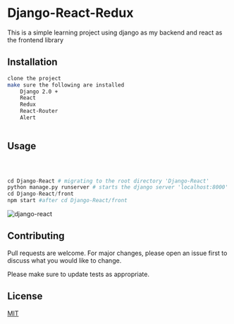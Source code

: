 # Django-React-Redux
This is a simple learning project using django as my backend and react as the frontend library

## Installation


```bash
clone the project
make sure the following are installed
    Django 2.0 +
    React
    Redux
    React-Router
    Alert
    
```

## Usage

```python & Javascript



cd Django-React # migrating to the root directory 'Django-React'
python manage.py runserver # starts the django server 'localhost:8000'
cd Django-React/front
npm start #after cd Django-React/front

```

![django-react](https://user-images.githubusercontent.com/50213124/84330240-8d72b780-ab8f-11ea-91f2-06fd9032077c.png)


## Contributing
Pull requests are welcome. For major changes, please open an issue first to discuss what you would like to change.

Please make sure to update tests as appropriate.

## License
[MIT](https://choosealicense.com/licenses/mit/)

